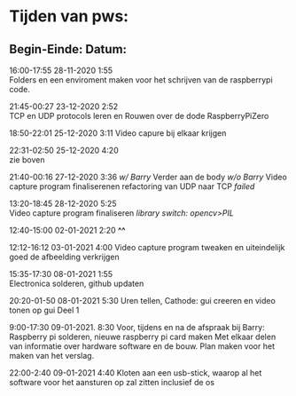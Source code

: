 # Tijden van pws:

## Begin-Einde: Datum:       	

16:00-17:55 28-11-2020 1:55	  
Folders en een enviroment maken voor het schrijven van de raspberrypi code.

21:45-00:27 23-12-2020 2:52 	  
TCP en UDP protocols leren en Rouwen over de dode RaspberryPiZero

18:50-22:01 25-12-2020 3:11
Video capure bij elkaar krijgen 

22:31-02:50 25-12-2020 4:20   
zie boven

21:40-00:16 27-12-2020 3:36
*w/ Barry* Verder aan de body 
*w/o Barry* Video capture program finaliserenen refactoring van UDP naar TCP *failed*

13:20-18:45 28-12-2020 5:25	  
Video capture program finaliseren *library switch: opencv>PIL*

12:40-15:00 02-01-2021 2:20
**^^**

12:12-16:12 03-01-2021 4:00
Video capture program tweaken en uiteindelijk goed de afbeelding verkrijgen

15:35-17:30 08-01-2021 1:55  
Electronica solderen, github updaten

20:20-01-50 08-01-2021 5:30
Uren tellen, 
Cathode: gui creeren en video tonen op gui Deel 1
 
9:00-17:30 09-01-2021. 8:30
Voor, tijdens en na de afspraak bij Barry:
Raspberry pi solderen, nieuwe raspberry pi card maken 
Met elkaar delen van informatie over hardware software en de bouw.
Plan maken voor het maken van het verslag.

22:00-2:40 09-01-2021  4:40
Kloten aan een usb-stick, waarop al het software voor het aansturen op zal zitten inclusief de os
